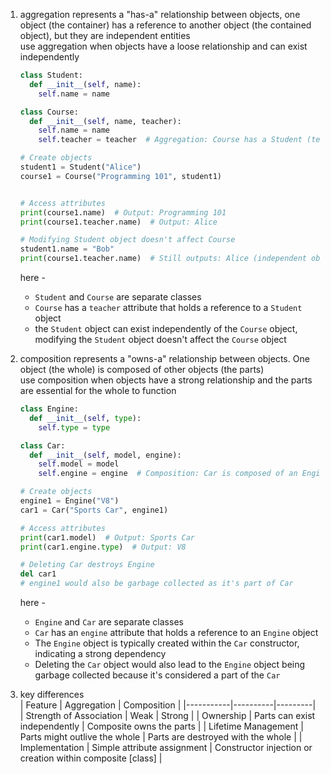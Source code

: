 1. aggregation represents a "has-a" relationship between objects, one object (the container) has a reference to another object (the contained object), but they are independent entities\
use aggregation when objects have a loose relationship and can exist independently
    ```py
    class Student:
      def __init__(self, name):
        self.name = name

    class Course:
      def __init__(self, name, teacher):
        self.name = name
        self.teacher = teacher  # Aggregation: Course has a Student (teacher)

    # Create objects
    student1 = Student("Alice")
    course1 = Course("Programming 101", student1)


    # Access attributes
    print(course1.name)  # Output: Programming 101
    print(course1.teacher.name)  # Output: Alice

    # Modifying Student object doesn't affect Course
    student1.name = "Bob"
    print(course1.teacher.name)  # Still outputs: Alice (independent objects)
    ```

    here -
    - `Student` and `Course` are separate classes
    - `Course` has a `teacher` attribute that holds a reference to a `Student` object
    - the `Student` object can exist independently of the `Course` object, modifying the `Student` object doesn't affect the `Course` object

2. composition represents a "owns-a" relationship between objects. One object (the whole) is composed of other objects (the parts)\
use composition when objects have a strong relationship and the parts are essential for the whole to function
    ```py
    class Engine:
      def __init__(self, type):
        self.type = type

    class Car:
      def __init__(self, model, engine):
        self.model = model
        self.engine = engine  # Composition: Car is composed of an Engine

    # Create objects
    engine1 = Engine("V8")
    car1 = Car("Sports Car", engine1)

    # Access attributes
    print(car1.model)  # Output: Sports Car
    print(car1.engine.type)  # Output: V8

    # Deleting Car destroys Engine
    del car1
    # engine1 would also be garbage collected as it's part of Car
    ```
    here -
    - `Engine` and `Car` are separate classes
    - `Car` has an `engine` attribute that holds a reference to an `Engine` object
    - The `Engine` object is typically created within the `Car` constructor, indicating a strong dependency
    - Deleting the `Car` object would also lead to the `Engine` object being garbage collected because it's considered a part of the `Car`



2. key differences\
    | Feature	| Aggregation	| Composition |
    |-----------|----------|---------|
    | Strength of Association |	Weak | Strong |
    | Ownership |	Parts can exist independently |	Composite owns the parts |
    | Lifetime Management |	Parts might outlive the whole |	Parts are destroyed with the whole |
    | Implementation |	Simple attribute assignment |	Constructor injection or creation within composite [class] |
